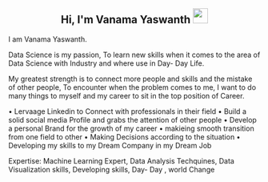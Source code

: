 <h2 align="center">Hi, I'm Vanama Yaswanth  <img src="https://user-images.githubusercontent.com/39955420/147578264-bae0526c-028a-49d2-8af8-d08bb4edbd2a.gif" height="30" width="30"></h2>

I am Vanama Yaswanth. 

Data Science is my passion, To learn new skills when it comes to the area of Data Science with Industry and where use in Day- Day Life.

My greatest strength is to connect more people and skills and the mistake of other people, To encounter when the problem comes to me, I want to do many things to myself and my career to sit in the top position of Career.

• Lervaage Linkedin to Connect with professionals in their field
• Build a solid social media Profile and grabs the attention of other people
• Develop a personal Brand for the growth of my career
• makieing smooth transition from one field to other
• Making Decisions according to the situation
• Developing my skills to my Dream Company in my Dream Job


Expertise: Machine Learning Expert, Data Analysis Techquines, Data Visualization skills, Developing skills, Day- Day , world Change

<!--
**vanamayaswanth/vanamayaswanth** is a ✨ _special_ ✨ repository because its `README.md` (this file) appears on your GitHub profile.

Here are some ideas to get you started:

- 🔭 I’m currently working on ...
- 🌱 I’m currently learning ...
- 👯 I’m looking to collaborate on ...
- 🤔 I’m looking for help with ...
- 💬 Ask me about ...
- 📫 How to reach me: ...
- 😄 Pronouns: ...
- ⚡ Fun fact: ...
-->
